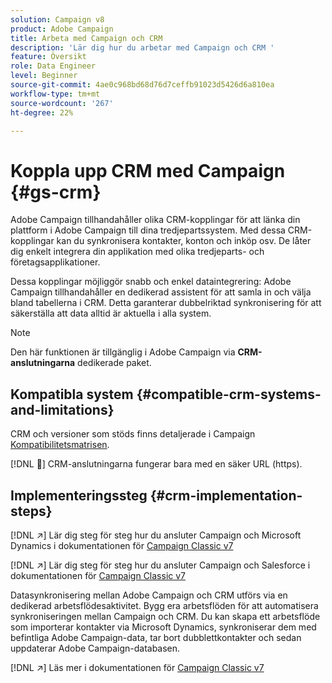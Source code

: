 ```yaml
---
solution: Campaign v8
product: Adobe Campaign
title: Arbeta med Campaign och CRM
description: 'Lär dig hur du arbetar med Campaign och CRM '
feature: Översikt
role: Data Engineer
level: Beginner
source-git-commit: 4ae0c968bd68d76d7ceffb91023d5426d6a810ea
workflow-type: tm+mt
source-wordcount: '267'
ht-degree: 22%

---
```


# Koppla upp CRM med Campaign {#gs-crm}

Adobe Campaign tillhandahåller olika CRM-kopplingar för att länka din plattform i Adobe Campaign till dina tredjepartssystem. Med dessa CRM-kopplingar kan du synkronisera kontakter, konton och inköp osv. De låter dig enkelt integrera din applikation med olika tredjeparts- och företagsapplikationer.

Dessa kopplingar möjliggör snabb och enkel dataintegrering: Adobe Campaign tillhandahåller en dedikerad assistent för att samla in och välja bland tabellerna i CRM. Detta garanterar dubbelriktad synkronisering för att säkerställa att data alltid är aktuella i alla system.

>[!NOTE]
>
>Den här funktionen är tillgänglig i Adobe Campaign via **CRM-anslutningarna** dedikerade paket.

## Kompatibla system {#compatible-crm-systems-and-limitations}

CRM och versioner som stöds finns detaljerade i Campaign [Kompatibilitetsmatrisen](../start/compatibility-matrix.md).

[!DNL :speech_balloon:] CRM-anslutningarna fungerar bara med en säker URL (https).

## Implementeringssteg {#crm-implementation-steps}

[!DNL :arrow_upper_right:] Lär dig steg för steg hur du ansluter Campaign och Microsoft Dynamics i dokumentationen för  [Campaign Classic v7](https://experienceleague.adobe.com/docs/campaign-classic/using/getting-started/connectors/crm-connectors/crm-ms-dynamics.html?lang=en#microsoft-dynamics-implementation-steps)

[!DNL :arrow_upper_right:] Lär dig steg för steg hur du ansluter Campaign och Salesforce i dokumentationen för  [Campaign Classic v7](https://experienceleague.adobe.com/docs/campaign-classic/using/getting-started/connectors/crm-connectors/crm-sfdc.html?lang=en#getting-started)


Datasynkronisering mellan Adobe Campaign och CRM utförs via en dedikerad arbetsflödesaktivitet. Bygg era arbetsflöden för att automatisera synkroniseringen mellan Campaign och CRM. Du kan skapa ett arbetsflöde som importerar kontakter via Microsoft Dynamics, synkroniserar dem med befintliga Adobe Campaign-data, tar bort dubblettkontakter och sedan uppdaterar Adobe Campaign-databasen.

[!DNL :arrow_upper_right:] Läs mer i dokumentationen för  [Campaign Classic v7](https://experienceleague.adobe.com/docs/campaign-classic/using/getting-started/connectors/crm-connectors/crm-data-sync.html?lang=en#getting-started)

